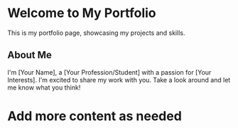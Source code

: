 # Welcome to My Portfolio

This is my portfolio page, showcasing my projects and skills.

## About Me

I'm [Your Name], a [Your Profession/Student] with a passion for [Your Interests].
I'm excited to share my work with you. Take a look around and let me know what you think!
# Add more content as needed